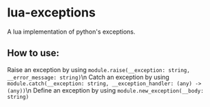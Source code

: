 # lua-exceptions

A lua implementation of python's exceptions.

## How to use:
Raise an exception by using ```module.raise(__exception: string, __error_message: string)```\n
Catch an exception by using ```module.catch(__exception: string, __exception_handler: (any) -> (any))```\n
Define an exception by using ```module.new_exception(__body: string)```

